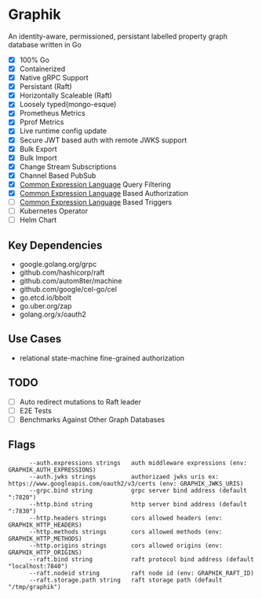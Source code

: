 # Graphik

An identity-aware, permissioned, persistant labelled property graph database written in Go

- [x] 100% Go
- [x] Containerized
- [x] Native gRPC Support
- [x] Persistant (Raft)
- [x] Horizontally Scaleable (Raft)
- [x] Loosely typed(mongo-esque)
- [x] Prometheus Metrics
- [x] Pprof Metrics
- [x] Live runtime config update
- [x] Secure JWT based auth with remote JWKS support
- [x] Bulk Export
- [x] Bulk Import
- [x] Change Stream Subscriptions
- [x] Channel Based PubSub
- [x] [Common Expression Language](https://opensource.google/projects/cel) Query Filtering
- [x] [Common Expression Language](https://opensource.google/projects/cel) Based Authorization
- [ ] [Common Expression Language](https://opensource.google/projects/cel) Based Triggers
- [ ] Kubernetes Operator
- [ ] Helm Chart

## Key Dependencies

- google.golang.org/grpc
- github.com/hashicorp/raft
- github.com/autom8ter/machine
- github.com/google/cel-go/cel
- go.etcd.io/bbolt
- go.uber.org/zap
- golang.org/x/oauth2

## Use Cases

- relational state-machine fine-grained authorization

## TODO

- [ ] Auto redirect mutations to Raft leader
- [ ] E2E Tests
- [ ] Benchmarks Against Other Graph Databases

## Flags

```text
      --auth.expressions strings   auth middleware expressions (env: GRAPHIK_AUTH_EXPRESSIONS)
      --auth.jwks strings          authorizaed jwks uris ex: https://www.googleapis.com/oauth2/v3/certs (env: GRAPHIK_JWKS_URIS)
      --grpc.bind string           grpc server bind address (default ":7820")
      --http.bind string           http server bind address (default ":7830")
      --http.headers strings       cors allowed headers (env: GRAPHIK_HTTP_HEADERS)
      --http.methods strings       cors allowed methods (env: GRAPHIK_HTTP_METHODS)
      --http.origins strings       cors allowed origins (env: GRAPHIK_HTTP_ORIGINS)
      --raft.bind string           raft protocol bind address (default "localhost:7840")
      --raft.nodeid string         raft node id (env: GRAPHIK_RAFT_ID)
      --raft.storage.path string   raft storage path (default "/tmp/graphik")

```
